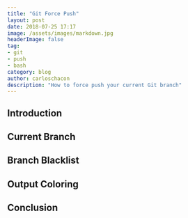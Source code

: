 ```yaml
---
title: "Git Force Push"
layout: post
date: 2018-07-25 17:17
image: /assets/images/markdown.jpg
headerImage: false
tag:
- git
- push
- bash
category: blog
author: carloschacon
description: "How to force push your current Git branch"
---
```


## Introduction

## Current Branch

## Branch Blacklist

## Output Coloring

## Conclusion
